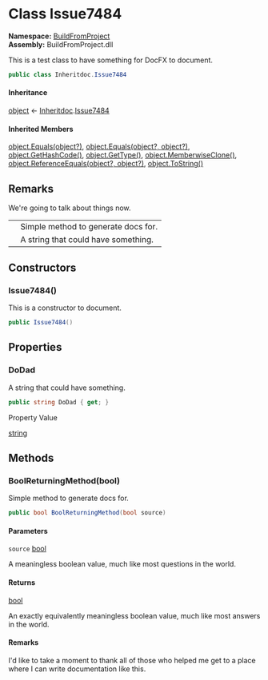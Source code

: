 ﻿# Class Issue7484

__Namespace:__ [BuildFromProject](BuildFromProject.md)  
__Assembly:__ BuildFromProject.dll

This is a test class to have something for DocFX to document.

```csharp
public class Inheritdoc.Issue7484
```

#### Inheritance

[object](https://learn.microsoft.com/dotnet/api/system.object) ← 
[Inheritdoc](BuildFromProject.Inheritdoc.md).[Issue7484](BuildFromProject.Inheritdoc.Issue7484.md)

#### Inherited Members

[object.Equals(object?)](https://learn.microsoft.com/dotnet/api/system.object.equals#system-object-equals(system-object)), 
[object.Equals(object?, object?)](https://learn.microsoft.com/dotnet/api/system.object.equals#system-object-equals(system-object-system-object)), 
[object.GetHashCode()](https://learn.microsoft.com/dotnet/api/system.object.gethashcode), 
[object.GetType()](https://learn.microsoft.com/dotnet/api/system.object.gettype), 
[object.MemberwiseClone()](https://learn.microsoft.com/dotnet/api/system.object.memberwiseclone), 
[object.ReferenceEquals(object?, object?)](https://learn.microsoft.com/dotnet/api/system.object.referenceequals), 
[object.ToString()](https://learn.microsoft.com/dotnet/api/system.object.tostring)

## Remarks

We're going to talk about things now.
<table><thead><tr></tr></thead><tbody><tr><td class="term"><xref href="BuildFromProject.Inheritdoc.Issue7484.BoolReturningMethod(System.Boolean)" data-throw-if-not-resolved="false"></xref></td><td class="description"><summary>
Simple method to generate docs for.
</summary></td></tr><tr><td class="term"><xref href="BuildFromProject.Inheritdoc.Issue7484.DoDad" data-throw-if-not-resolved="false"></xref></td><td class="description"><summary>
A string that could have something.
</summary></td></tr></tbody></table>

## Constructors

### Issue7484()

This is a constructor to document.

```csharp
public Issue7484()
```

## Properties

### DoDad

A string that could have something.

```csharp
public string DoDad { get; }
```

Property Value

[string](https://learn.microsoft.com/dotnet/api/system.string)

## Methods

### BoolReturningMethod(bool)

Simple method to generate docs for.

```csharp
public bool BoolReturningMethod(bool source)
```

#### Parameters

`source` [bool](https://learn.microsoft.com/dotnet/api/system.boolean)

A meaningless boolean value, much like most questions in the world.

#### Returns

[bool](https://learn.microsoft.com/dotnet/api/system.boolean)

An exactly equivalently meaningless boolean value, much like most answers in the world.

#### Remarks

I'd like to take a moment to thank all of those who helped me get to
a place where I can write documentation like this.

